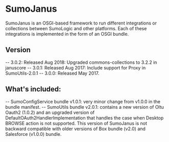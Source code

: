 # SumoJanus

SumoJanus is an OSGI-based framework to run different integrations or collections between SumoLogic and other platforms. Each of these integrations is implemented in the form of an OSGI bundle.

## Version
-- 3.0.2: Released Aug 2018: Upgraded commons-collections to 3.2.2 in januscore
-- 3.0.1: Released Aug 2017: Include support for Proxy in SumoUtils-2.0.1
-- 3.0.0: Released May 2017.

## What's included:
-- SumoConfigService bundle v1.0.1: very minor change from v1.0.0 in the bundle manifest.
-- SumoUtils bundle v2.0.1: contains a new version of Oltu Oauth2 (1.0.2) and an upgraded version of DefaultOAuth2HandlerImplementation that handles the case when Desktop BROWSE action is not supported.
This version of SumoJanus is not backward compatible with older versions of Box bundle (v2.0) and Salesforce (v1.0.0) bundle.



